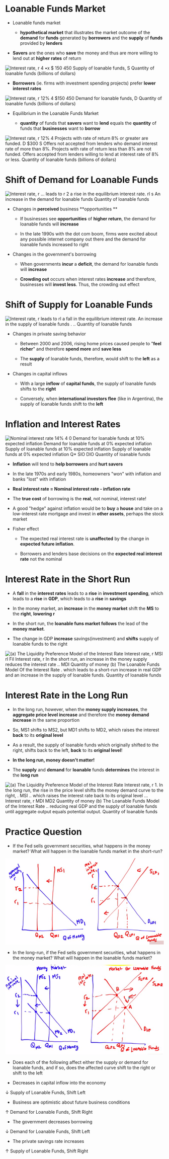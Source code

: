 #  Loanable Funds Market

  -   Loanable funds market
    
      -   **hypothetical market** that illustrates the market outcome of
          the **demand** for **funds** generated by **borrowers** and
          the **supply** of **funds** provided by **lenders**

  -   **Savers** are the ones who **save** the money and thus are more
      willing to lend out at **higher rates** of return

  ![Interest rate, r 4 •x $ 150 450 Supply of loanable funds, S Quantity
  of loanable funds (billions of dollars) ](./media/image74.png)

  -   **Borrowers** (ie. firms with investment spending projects) prefer
      **lower interest rates**

  ![Interest rate, r 12% 4 $150 450 Demand for loanable funds, D
  Quantity of loanable funds (billions of dollars)
  ](./media/image75.png)

  -   Equilibrium in the Loanable Funds Market
    
      -   **quantity** of funds that **savers** want to **lend** equals
          the **quantity** of funds that **businesses** want to
          **borrow**

  ![Interest rate, r 12% 4 Projects with rate of return 8% or greater
  are funded. D $300 S Offers not accepted from lenders who demand
  interest rate of more than 8%. Projects with rate of return less than
  8% are not funded. Offers accepted from lenders willing to lend at
  interest rate of 8% or less. Quantity of loanable funds (billions of
  dollars) ](./media/image76.png)

# Shift of Demand for Loanable Funds

  ![Interest rate, r ... leads to r 2 a rise in the equilibrium interest
  rate. rl s An increase in the demand for loanable funds Quantity of
  loanable funds ](./media/image77.png)

  -   Changes in **perceived** business **opportunities **
    
      -   If businesses see **opportunities** of **higher return**, the
          demand for loanable funds will **increase**
    
      -   In the late 1990s with the dot com boom, firms were excited
          about any possible internet company out there and the demand
          for loanable funds increased to right

  -   Changes in the government's borrowing
    
      -   When governments **incur** a **deficit**, the demand for
          loanable funds will **increase**
    
      -   **Crowding out** occurs when interest rates **increase** and
          therefore, businesses will **invest less**. Thus, the crowding
          out effect

# Shift of Supply for Loanable Funds

  ![Interest rate, r leads to rl a fall in the equilibrium interest
  rate. An increase in the supply of loanable funds . .. Quantity of
  loanable funds ](./media/image78.png)

  -   Changes in private saving behavior
    
      -   Between 2000 and 2006, rising home prices caused people to
          "**feel richer**" and therefore **spend more** and **save
          less**
    
      -   The **supply** of loanable funds, therefore, would shift to
          the **left** as a result

  -   Changes in capital inflows
    
      -   With a large **inflow** of **capital funds**, the supply of
          loanable funds shifts to the **right**
    
      -   Conversely, when **international investors flee** (like in
          Argentina), the supply of loanable funds shift to the **left**

# Inflation and Interest Rates

  ![Nominal interest rate 14% 4 0 Demand for loanable funds at 10%
  expected inflation Demand for loanable funds at 0% expected inflation
  Supply of loanable funds at 10% expected inflation Supply of loanable
  funds at 0% expected infiation Q\* SIO DIO Quantity of loanable funds
  ](./media/image79.png)

  -   **Inflation** will tend to **help borrowers** and **hurt savers**

  -   In the late 1970s and early 1980s, homeowners "won" with inflation
      and banks "lost" with inflation

  -   **Real interest rate = Nominal interest rate - inflation rate**

  -   The **true cost** of borrowing is the **real**, not nominal,
      interest rate\!

  -   A good "hedge" against inflation would be to **buy** a **house**
      and take on a low-interest rate mortgage and invest in **other
      assets**, perhaps the stock market

  -   Fisher effect
    
      -   The expected real interest rate is **unaffected** by the
          change in **expected future inflation**.
    
      -   Borrowers and lenders base decisions on the **expected real
          interest rate** not the nominal

# Interest Rate in the Short Run 

  -   A **fall** in the **interest rates** leads to a **rise** in
      **investment spending**, which leads to a **rise** in **GDP**,
      which leads to a **rise** in **savings**

  -   In the money market, an **increase** in the **money market** shift
      the **MS** to the **right**, **lowering r**

  -   In the short run, the **loanable funs market follows** the lead of
      the **money market**.

  -   The change in GDP **increase** savings(investment) and **shifts**
      supply of loanable funds to the right

![(a) The Liquidity Preference Model of the Interest Rate Interest rate,
r MSI rl Fil Interest rate, r In the short run, an increase in the money
supply reduces the interest rate .. MDI Quantity of money (b) The
Loanable Funds Model Of the Interest Rate . which leads to a short-run
increase in real GDP and an increase in the supply of loanable funds.
Quantity of loanable funds ](./media/image80.png)

# Interest Rate in the Long Run

  -   In the long run, however, when the **money supply increases**, the
      **aggregate price level increase** and therefore the **money
      demand increase** in the same proportion

  -   So, MS1 shifts to MS2, but MD1 shifts to MD2, which raises the
      interest **back** to its **original level**

  -   As a result, the supply of loanable funds which originally shifted
      to the right, shifts back to the left, **back** to its **original
      level**\!

  -   **In the long run, money doesn't matter\!**

  -   The **supply** and **demand** for **loanable** funds
      **determines** the interest in the **long run**

![(a) The Liquidity Preference Model of the Interest Rate Interest rate,
r 1. In the long run, the rise in the price level shifts the money
demand curve to the right, . MSI .. which raises the interest rate back
to its original level ... Interest rate, r MDI MD2 Quantity of money (b)
The Loanable Funds Model of the Interest Rate .. reducing real GDP and
the supply of loanable funds until aggregate output equals potential
output. Quantity of loanable funds ](./media/image81.png)

# Practice Question 

  -   If the Fed sells government securities, what happens in the money
      market? What will happen in the loanable funds market in the
      short-run?

  ![C:\\F359C6C5\\9BC69D0C-DC4A-464F-8EBF-7C4DE0F84205\_files\\image082.png](./media/image82.png)

  -   In the long-run, if the Fed sells government securities, what
      happens in the money market? What will happen in the loanable
      funds market?

  ![d Loamble ](./media/image83.png)

  -   Does each of the following affect either the supply or demand for
      loanable funds, and if so, does the affected curve shift to the
      right or shift to the left
    
  -   Decreases in capital inflow into the economy

  ↓ Supply of Loanable Funds, Shift Left

  -   Business are optimistic about future business conditions

  ↑ Demand for Loanable Funds, Shift Right

  -   The government decreases borrowing

  ↓ Demand for Loanable Funds, Shift Left

  -   The private savings rate increases

  ↑ Supply of Loanable Funds, Shift Right